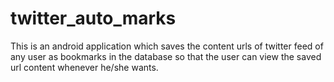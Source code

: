 # twitter_auto_marks
This is an android application which saves the content urls of twitter feed of any user as bookmarks in the database so that the user can view the saved url content whenever he/she wants.
